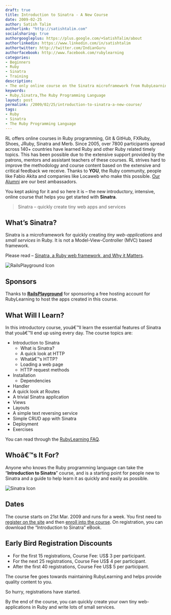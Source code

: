 ```yaml
---
draft: true
title: Introduction to Sinatra - A New Course
date: 2009-02-25
author: Satish Talim
authorlink: "http://satishtalim.com"
socialsharing: true
authorgoogleplus: https://plus.google.com/+SatishTalim/about
authorlinkedin: https://www.linkedin.com/in/satishtalim
authortwitter: http://twitter.com/IndianGuru
authorfacebook: http://www.facebook.com/rubylearning
categories:
- Beginners
- Ruby
- Sinatra
- Training
description:
- The only online course on the Sinatra microframework from RubyLearning.
keywords:
- Ruby,Sinatra,The Ruby Programming Language
layout: post
permalink: /2009/02/25/introduction-to-sinatra-a-new-course/
tags:
- Ruby
- Sinatra
- The Ruby Programming Language
---
```

RL offers online courses in Ruby programming, Git & GitHub, FXRuby,
Shoes, JRuby, Sinatra and Merb. Since 2005, over 7800 participants
spread across 140+ countries have learned Ruby<!--more--> and other Ruby related
timely topics. This has been possible due to the extensive support
provided by the patrons, mentors and assistant teachers of these
courses. RL strives hard to improve the methodology and course content
based on the extensive and critical feedback we receive. Thanks to
**YOU**, the Ruby community, people like Fabio Akita and companies like
Locaweb who make this possible. [Our
Alumni](http://rubylearning.com/other/testimonials.html) are our best
ambassadors.

You kept asking for it and so here it is – the new introductory,
intensive, online course that helps you get started with **Sinatra**.

> Sinatra – quickly create tiny web apps and services

## What’s Sinatra?

Sinatra is a microframework for quickly creating *tiny web-applications*
and *small services* in Ruby. It is not a Model-View-Controller (MVC)
based framework.

Please read – [Sinatra, a Ruby web framework, and Why it
Matters](http://deadprogrammersociety.blogspot.com/2007/10/sinatra-ruby-web-framework-and-why-it.html).

![RailsPlayground
Icon](http://rubylearning.com/images/rplogo.png "RailsPlayground for Rails Hosting Solutions")

## Sponsors

Thanks to [**RailsPlayground**](http://railsplayground.com/) for
sponsoring a free hosting account for RubyLearning to host the apps
created in this course.

## What Will I Learn?

In this introductory course, youâ€™ll learn the essential features of
Sinatra that youâ€™ll end up using every day. The course topics are:

-   Introduction to Sinatra
    -   What is Sinatra?
    -   A quick look at HTTP
    -   Whatâ€™s HTTP?
    -   Loading a web page
    -   HTTP request methods
-   Installation
    -   Dependencies
-   Handler
-   A quick look at Routes
-   A trivial Sinatra application
-   Views
-   Layouts
-   A simple text reversing service
-   Simple CRUD app with Sinatra
-   Deployment
-   Exercises

You can read through the [RubyLearning
FAQ](http://rubylearning.com/satishtalim/faq.html).

## Whoâ€™s It For?

Anyone who knows the Ruby programming language can take the
“**Introduction to Sinatra**” course, and is a starting point for people
new to Sinatra and a guide to help learn it as quickly and easily as
possible.

![Sinatra
Icon](http://rubylearning.com/images/sinatralogo.jpg "Sinatra microframework")

## Dates

The course starts on 21st Mar. 2009 and runs for a week. You first need
to [register on the site](http://rubylearning.org/) and then [enroll
into the course](http://rubylearning.org/class/course/view.php?id=27).
On registration, you can download the “Introduction to Sinatra” eBook.

## Early Bird Registration Discounts

-   For the first 15 registrations, Course Fee: US\$ 3 per participant.
-   For the next 25 registrations, Course Fee US\$ 4 per participant.
-   After the first 40 registrations, Course Fee US\$ 5 per participant.

The course fee goes towards maintaining RubyLearning and helps provide
quality content to you.

So hurry, registrations have started.

By the end of the course, you can quickly create your own tiny
web-applications in Ruby and write lots of small services.

